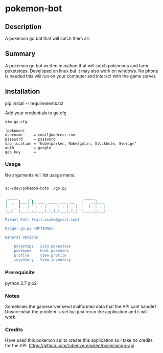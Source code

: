 # pokemon-bot

## Description

A pokemon go bot that will catch them all.

## Summary

A pokemon go bot written in python that will catch pokemons and farm poketstops.
Developed on linux but it may also work on windows.
No phone is needed this will run on your computer and interact with the game server.

## Installation

pip install -r requirements.txt

Add your credentials to go.cfg

```sh
vim go.cfg
```

    [pokemon]
    username     = email@address.com
    password     = password
    map_location = 'Nobelparken, Nobelgatan, Stockholm, Sverige'
    auth         = google
    geo_key      = 

### Usage

No arguments will list usage menu.

```sh

$:~/dev/pokemon-bot$ ./go.py 

 _____     _                        _____     
|  _  |___| |_ ___ _____ ___ ___   |   __|___ 
|   __| . | '_| -_|     | . |   |  |  |  | . |
|__|  |___|_,_|___|_|_|_|___|_|_|  |_____|___|

Mikael Kall [kall.micke@gmail.com]

Usage: go.py <OPTIONS> 

General Options

    pokestops   Spin pokestops
    pokemons    Hunt pokemons
    profile     View profile
    inventory   View inventory

```

### Prerequisite

python 2.7
pip2 

### Notes

Sometimes the gameserver send malformed data that the API cant handle?
Unsure what the problem is yet but just rerun the application and it will work.   

### Credits

Have used this pokemon api to create this application so I take no credits for the API.
https://github.com/rubenvereecken/pokemongo-api
